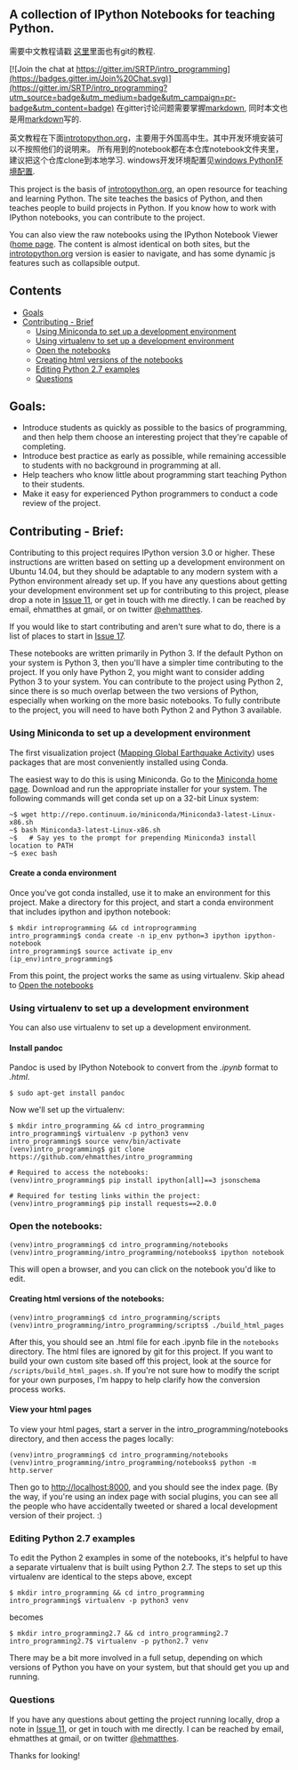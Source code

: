 A collection of IPython Notebooks for teaching Python.
---

需要中文教程请戳 [这里](http://www.liaoxuefeng.com/wiki/0014316089557264a6b348958f449949df42a6d3a2e542c000)里面也有git的教程.


[![Join the chat at https://gitter.im/SRTP/intro_programming](https://badges.gitter.im/Join%20Chat.svg)](https://gitter.im/SRTP/intro_programming?utm_source=badge&utm_medium=badge&utm_campaign=pr-badge&utm_content=badge)
在gitter讨论问题需要掌握[markdown](https://github.com/younghz/Markdown),
同时本文也是用[markdown](https://github.com/younghz/Markdown)写的.


英文教程在下面[introtopython.org](http://introtopython.org)，主要用于外国高中生。其中开发环境安装可以不按照他们的说明来。
所有用到的notebook都在本仓库notebook文件夹里，建议把这个仓库clone到本地学习.
windows开发环境配置见[windows Python环境配置](https://github.com/chengts95/intro_programming/blob/master/windows%20Python%E7%8E%AF%E5%A2%83%E9%85%8D%E7%BD%AE.html).

This project is the basis of [introtopython.org](http://introtopython.org), an open resource for teaching and learning Python. The site teaches the basics of Python, and then teaches people to build projects in Python. If you know how to work with IPython notebooks, you can contribute to the project.

You can also view the raw notebooks using the IPython Notebook Viewer ([home page](http://nbviewer.ipython.org/urls/raw.github.com/ehmatthes/intro_programming/master/notebooks/index.ipynb). The content is almost identical on both sites, but the [introtopython.org](http://introtopython.org) version is easier to navigate, and has some dynamic js features such as collapsible output.


Contents
---
- [Goals](#goals)
- [Contributing - Brief](#contributing)
    - [Using Miniconda to set up a development environment](#miniconda)
    - [Using virtualenv to set up a development environment](#virtualenv)
    - [Open the notebooks](#open_notebooks)
    - [Creating html versions of the notebooks](#html)
    - [Editing Python 2.7 examples](#python2.7)
    - [Questions](#questions)

<a name='goals'></a>Goals:
---
- Introduce students as quickly as possible to the basics of programming, and then help them choose an interesting project that they're capable of completing.
- Introduce best practice as early as possible, while remaining accessible to students with no background in programming at all.
- Help teachers who know little about programming start teaching Python to their students.
- Make it easy for experienced Python programmers to conduct a code review of the project.

<a name='contributing'></a>Contributing - Brief:
---
Contributing to this project requires IPython version 3.0 or higher. These instructions are written based on setting up a development environment on Ubuntu 14.04, but they should be adaptable to any modern system with a Python environment already set up. If you have any questions about getting your development environment set up for contributing to this project, please drop a note in [Issue 11](https://github.com/ehmatthes/intro_programming/issues/11), or get in touch with me directly. I can be reached by email, ehmatthes at gmail, or on twitter [@ehmatthes](https://twitter.com/ehmatthes).

If you would like to start contributing and aren't sure what to do, there is a list of places to start in [Issue 17](https://github.com/ehmatthes/intro_programming/issues/17).

These notebooks are written primarily in Python 3. If the default Python on your system is Python 3, then you'll have a simpler time contributing to the project. If you only have Python 2, you might want to consider adding Python 3 to your system. You can contribute to the project using Python 2, since there is so much overlap between the two versions of Python, especially when working on the more basic notebooks. To fully contribute to the project, you will need to have both Python 2 and Python 3 available.

### <a name="miniconda"></a>Using Miniconda to set up a development environment

The first visualization project ([Mapping Global Earthquake Activity](http://introtopython.org/visualization_earthquakes)) uses packages that are most conveniently installed using Conda.

The easiest way to do this is using Miniconda. Go to the [Miniconda home page](http://conda.pydata.org/miniconda.html). Download and run the appropriate installer for your system. The following commands will get conda set up on a 32-bit Linux system:

    ~$ wget http://repo.continuum.io/miniconda/Miniconda3-latest-Linux-x86.sh
    ~$ bash Miniconda3-latest-Linux-x86.sh
    ~$   # Say yes to the prompt for prepending Miniconda3 install location to PATH
    ~$ exec bash

#### Create a conda environment
Once you've got conda installed, use it to make an environment for this project. Make a directory for this project, and start a conda environment that includes ipython and ipython notebook:

    $ mkdir introprogramming && cd introprogramming
    intro_programming$ conda create -n ip_env python=3 ipython ipython-notebook
    intro_programming$ source activate ip_env
    (ip_env)intro_programming$ 

From this point, the project works the same as using virtualenv. Skip ahead to [Open the notebooks](#open_notebooks)

### <a name='virtualenv'></a>Using virtualenv to set up a development environment
You can also use virtualenv to set up a development environment.

#### Install pandoc
Pandoc is used by IPython Notebook to convert from the *.ipynb* format to *.html*.

    $ sudo apt-get install pandoc

Now we'll set up the virtualenv:

    $ mkdir intro_programming && cd intro_programming
    intro_programming$ virtualenv -p python3 venv
    intro_programming$ source venv/bin/activate
    (venv)intro_programming$ git clone https://github.com/ehmatthes/intro_programming

    # Required to access the notebooks:
    (venv)intro_programming$ pip install ipython[all]==3 jsonschema

    # Required for testing links within the project:
    (venv)intro_programming$ pip install requests==2.0.0

### <a name="open_notebooks"></a>Open the notebooks:
    (venv)intro_programming$ cd intro_programming/notebooks
    (venv)intro_programming/intro_programming/notebooks$ ipython notebook

This will open a browser, and you can click on the notebook you'd like to edit.

#### <a name='html'></a>Creating html versions of the notebooks:

    (venv)intro_programming$ cd intro_programming/scripts
    (venv)intro_programming/intro_programming/scripts$ ./build_html_pages

After this, you should see an .html file for each .ipynb file in the `notebooks` directory. The html files are ignored by git for this project. If you want to build your own custom site based off this project, look at the source for `/scripts/build_html_pages.sh`. If you're not sure how to modify the script for your own purposes, I'm happy to help clarify how the conversion process works.

#### View your html pages
To view your html pages, start a server in the intro_programming/notebooks directory, and then access the pages locally:

    (venv)intro_programming$ cd intro_programming/notebooks
    (venv)intro_programming/intro_programming/notebooks$ python -m http.server

Then go to [http://localhost:8000](http://localhost:8000), and you should see the index page. (By the way, if you're using an index page with social plugins, you can see all the people who have accidentally tweeted or shared a local development version of their project. :)

### <a name='python2.7'></a>Editing Python 2.7 examples

To edit the Python 2 examples in some of the notebooks, it's helpful to have a separate virtualenv that is built using Python 2.7. The steps to set up this virtualenv are identical to the steps above, except

    $ mkdir intro_programming && cd intro_programming
    intro_programming$ virtualenv -p python3 venv

becomes

    $ mkdir intro_programming2.7 && cd intro_programming2.7
    intro_programming2.7$ virtualenv -p python2.7 venv

There may be a bit more involved in a full setup, depending on which versions of Python you have on your system, but that should get you up and running.

### <a name="questions"></a>Questions
If you have any questions about getting the project running locally, drop a note in [Issue 11](https://github.com/ehmatthes/intro_programming/issues/11), or get in touch with me directly. I can be reached by email, ehmatthes at gmail, or on twitter [@ehmatthes](https://twitter.com/ehmatthes).

Thanks for looking!
